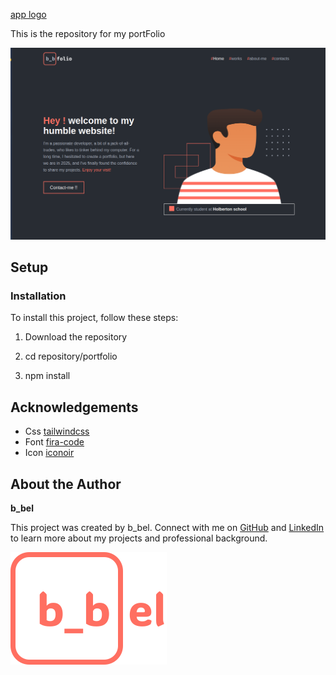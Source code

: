 [app logo](./media/logoFullText_v2.svg)

This is the repository for my portFolio

![app screnn](./media/screenApp.png)

## ️Setup

### Installation

To install this project, follow these steps:

1. Download the repository 

2. cd repository/portfolio

3. npm install

## Acknowledgements

- Css [tailwindcss](https://tailwindcss.com)
- Font [fira-code](https://fontmeme.com/polices/police-fira-code/)
- Icon [iconoir](https://iconoir.com)

## About the Author

**b_bel**

This project was created by b_bel. Connect with me on [GitHub](https://github.com/https://github.com/hardcodeur) and [LinkedIn](https://www.linkedin.com/in/bilal-belmehdi/)  to learn more about my projects and professional background.

![author logo](./media/author_logo.svg)
